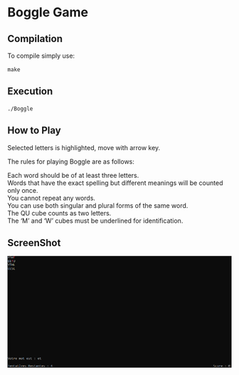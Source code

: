# Boggle Game
## Compilation
To compile simply use:
```
make
```
## Execution
```
./Boggle
```
## How to Play
Selected letters is highlighted, move with arrow key.

The rules for playing Boggle are as follows:<br/>

Each word should be of at least three letters.<br/>
Words that have the exact spelling but different meanings will be counted only once.<br/>
You cannot repeat any words.<br/>
You can use both singular and plural forms of the same word.<br/>
The QU cube counts as two letters.<br/>
The ‘M’ and ‘W’ cubes must be underlined for identification.

## ScreenShot
![Example1](img/ex.png)
